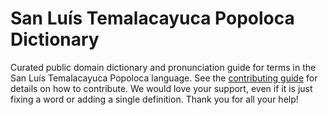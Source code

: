 
# San Luís Temalacayuca Popoloca Dictionary

Curated public domain dictionary and pronunciation guide for terms in the San Luís Temalacayuca Popoloca language. See the [contributing guide](https://github.com/drumworkteam/term/blob/make/.github/contributing.md) for details on how to contribute. We would love your support, even if it is just fixing a word or adding a single definition. Thank you for all your help!